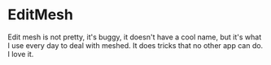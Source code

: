 EditMesh
========

Edit mesh is not pretty, it's buggy, it doesn't have a cool name, 
but it's what I use every day to deal with meshed. It does tricks 
that no other app can do. I love it.
